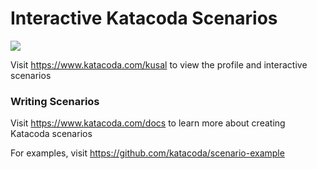 # Interactive Katacoda Scenarios

[![](http://shields.katacoda.com/katacoda/kusal/count.svg)](https://www.katacoda.com/kusal "Get your profile on Katacoda.com")

Visit https://www.katacoda.com/kusal to view the profile and interactive scenarios

### Writing Scenarios
Visit https://www.katacoda.com/docs to learn more about creating Katacoda scenarios

For examples, visit https://github.com/katacoda/scenario-example
